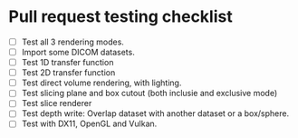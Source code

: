# Pull request testing checklist

- [ ] Test all 3 rendering modes.
- [ ] Import some DICOM datasets.
- [ ] Test 1D transfer function
- [ ] Test 2D transfer function
- [ ] Test direct volume rendering, with lighting.
- [ ] Test slicing plane and box cutout (both inclusie and exclusive mode)
- [ ] Test slice renderer
- [ ] Test depth write: Overlap dataset with another dataset or a box/sphere.
- [ ] Test with DX11, OpenGL and Vulkan.
